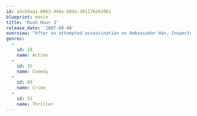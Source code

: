 ```yaml
---
id: adcb9aa1-8063-4d6e-b84a-d01176d43961
blueprint: movie
title: 'Rush Hour 3'
release_date: '2007-08-08'
overview: "After an attempted assassination on Ambassador Han, Inspector Lee and Detective Carter are back in action as they head to Paris to protect a French woman with knowledge of the Triads' secret leaders. Lee also holds secret meetings with a United Nations authority, but his personal struggles with a Chinese criminal mastermind named Kenji, which reveals that it's Lee's long-lost...brother."
genres:
  -
    id: 28
    name: Action
  -
    id: 35
    name: Comedy
  -
    id: 80
    name: Crime
  -
    id: 53
    name: Thriller
---
```

